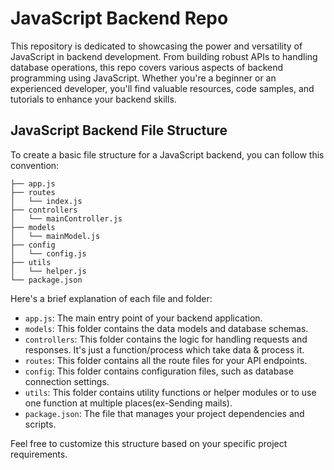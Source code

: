 # JavaScript Backend Repo

This repository is dedicated to showcasing the power and versatility of JavaScript in backend development. From building robust APIs to handling database operations, this repo covers various aspects of backend programming using JavaScript. Whether you're a beginner or an experienced developer, you'll find valuable resources, code samples, and tutorials to enhance your backend skills.

## JavaScript Backend File Structure

To create a basic file structure for a JavaScript backend, you can follow this convention:

```
├── app.js
├── routes
│   └── index.js
├── controllers
│   └── mainController.js
├── models
│   └── mainModel.js
├── config
│   └── config.js
├── utils
│   └── helper.js
└── package.json
```

Here's a brief explanation of each file and folder:

- `app.js`: The main entry point of your backend application.
- `models`: This folder contains the data models and database schemas.
- `controllers`: This folder contains the logic for handling requests and responses. It's just a function/process which take data & process it.
- `routes`: This folder contains all the route files for your API endpoints.
- `config`: This folder contains configuration files, such as database connection settings.
- `utils`: This folder contains utility functions or helper modules or to use one function at multiple places(ex-Sending mails).
- `package.json`: The file that manages your project dependencies and scripts.

Feel free to customize this structure based on your specific project requirements.

